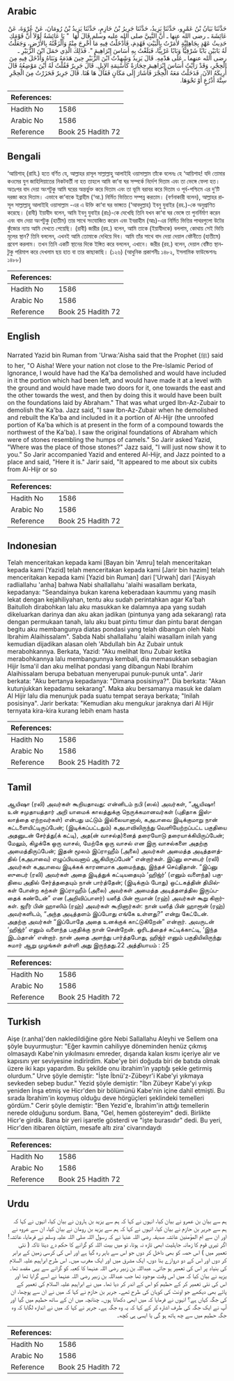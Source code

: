 ## Arabic


<div dir="rtl" lang="ar" style={{fontSize:'larger',backgroundColor:'#f8f9fa',padding:20}}>
حَدَّثَنَا بَيَانُ بْنُ عَمْرٍو، حَدَّثَنَا يَزِيدُ، حَدَّثَنَا جَرِيرُ بْنُ حَازِمٍ، حَدَّثَنَا يَزِيدُ بْنُ رُومَانَ، عَنْ عُرْوَةَ، عَنْ عَائِشَةَ ـ رضى الله عنها ـ أَنَّ النَّبِيَّ صلى الله عليه وسلم قَالَ لَهَا ‏ "‏ يَا عَائِشَةُ لَوْلاَ أَنَّ قَوْمَكِ حَدِيثُ عَهْدٍ بِجَاهِلِيَّةٍ لأَمَرْتُ بِالْبَيْتِ فَهُدِمَ، فَأَدْخَلْتُ فِيهِ مَا أُخْرِجَ مِنْهُ وَأَلْزَقْتُهُ بِالأَرْضِ، وَجَعَلْتُ لَهُ بَابَيْنِ بَابًا شَرْقِيًّا وَبَابًا غَرْبِيًّا، فَبَلَغْتُ بِهِ أَسَاسَ إِبْرَاهِيمَ ‏"‏‏.‏ فَذَلِكَ الَّذِي حَمَلَ ابْنَ الزُّبَيْرِ ـ رضى الله عنهما ـ عَلَى هَدْمِهِ‏.‏ قَالَ يَزِيدُ وَشَهِدْتُ ابْنَ الزُّبَيْرِ حِينَ هَدَمَهُ وَبَنَاهُ وَأَدْخَلَ فِيهِ مِنَ الْحِجْرِ، وَقَدْ رَأَيْتُ أَسَاسَ إِبْرَاهِيمَ حِجَارَةً كَأَسْنِمَةِ الإِبِلِ‏.‏ قَالَ جَرِيرٌ فَقُلْتُ لَهُ أَيْنَ مَوْضِعُهُ قَالَ أُرِيكَهُ الآنَ‏.‏ فَدَخَلْتُ مَعَهُ الْحِجْرَ فَأَشَارَ إِلَى مَكَانٍ فَقَالَ هَا هُنَا‏.‏ قَالَ جَرِيرٌ فَحَزَرْتُ مِنَ الْحِجْرِ سِتَّةَ أَذْرُعٍ أَوْ نَحْوَهَا‏.‏
</div>
<div style={{backgroundColor:'#f8f9fa',padding:20, marginBottom: 10}}><table> <thead> <tr> <th>References:</th> <th></th> </tr> </thead> <tbody><tr><td>Hadith No</td><td>1586</td></tr><tr><td>Arabic No</td><td>1586</td></tr><tr><td>Reference</td><td>Book 25 Hadith 72</td></tr></tbody></table></div>

## Bengali


<div dir="ltr" lang="bn" style={{fontSize:'larger',backgroundColor:'#f8f9fa',padding:20}}>
‘আয়িশাহ্ (রাযি.) হতে বর্ণিত যে, আল্লাহর রাসূল সাল্লাল্লাহু আলাইহি ওয়াসাল্লাম তাঁকে বলেনঃ হে ‘আয়িশাহ! যদি তোমার কওমের যুগ জাহিলিয়াতের নিকটবর্তী না হত তাহলে আমি কা‘বা ঘর সম্পর্কে নির্দেশ দিতাম এবং তা ভেঙ্গে ফেলা হত। অতঃপর বাদ দেয়া অংশটুকু আমি ঘরের অন্তর্ভুক্ত করে দিতাম এবং তা ভূমি বরাবর করে দিতাম ও পূর্ব-পশ্চিমে এর দু’টি দরজা করে দিতাম। এভাবে কা‘বাকে ইব্রাহীম (‘আ.) নির্মিত ভিত্তিতে সম্পন্ন করতাম। (বর্ণনাকারী বলেন), আল্লাহর রাসূল সাল্লাল্লাহু আলাইহি ওয়াসাল্লাম -এর এ উক্তি কা‘বা ঘর ভাঙ্গতে (‘আবদুল্লাহ) ইবনু যুবাইর (রহ.)-কে অনুপ্রাণিত করেছে। (রাবী) ইয়াযীদ বলেন, আমি ইবনু যুবাইর (রাঃ)-কে দেখেছি তিনি যখন কা‘বা ঘর ভেঙ্গে তা পুনর্নির্মাণ করেন এবং বাদ দেয়া অংশটুকু (হাতীম) তার সাথে সংযোজিত করেন এবং ইবরাহীম (আঃ)-এর নির্মিত ভিত্তির পাথরগুলো উটের কুঁজোর ন্যায় আমি দেখতে পেয়েছি। (রাবী) জারীর (রহ.) বলেন, আমি তাকে (ইয়াযীদকে) বললাম, কোথায় সেই ভিত্তি মূলের স্থান? তিনি বললেন, এখনই আমি তোমাকে দেখিয়ে দিব। আমি তাঁর সাথে বাদ দেয়া দেয়াল বেষ্টনীতে (হাতীমে) প্রবেশ করলাম। তখন তিনি একটি স্থানের দিকে ইঙ্গিত করে বললেন, এখানে। জরীর (রহ.) বলেন, দেয়াল বেষ্টিত স্থানটুকু পরিমাপ করে দেখলাম ছয় হাত বা তার কাছাকাছি। (১২৬) (আধুনিক প্রকাশনীঃ ১৪৮২, ইসলামিক ফাউন্ডেশনঃ ১৪৮৮)
</div>
<div style={{backgroundColor:'#f8f9fa',padding:20, marginBottom: 10}}><table> <thead> <tr> <th>References:</th> <th></th> </tr> </thead> <tbody><tr><td>Hadith No</td><td>1586</td></tr><tr><td>Arabic No</td><td>1586</td></tr><tr><td>Reference</td><td>Book 25 Hadith 72</td></tr></tbody></table></div>

## English


<div dir="ltr" lang="en" style={{fontSize:'larger',backgroundColor:'#f8f9fa',padding:20}}>
Narrated Yazid bin Ruman from 'Urwa:'Aisha said that the Prophet (ﷺ) said to her, "O Aisha! Were your nation not close to the Pre-Islamic Period of Ignorance, I would have had the Ka'ba demolished and would have included in it the portion which had been left, and would have made it at a level with the ground and would have made two doors for it, one towards the east and the other towards the west, and then by doing this it would have been built on the foundations laid by Abraham." That was what urged Ibn-Az-Zubair to demolish the Ka'ba. Jazz said, "I saw Ibn-Az-Zubair when he demolished and rebuilt the Ka'ba and included in it a portion of Al-Hijr (the unroofed portion of Ka'ba which is at present in the form of a compound towards the northwest of the Ka'ba). I saw the original foundations of Abraham which were of stones resembling the humps of camels." So Jarir asked Yazid, "Where was the place of those stones?" Jazz said, "I will just now show it to you." So Jarir accompanied Yazid and entered Al-Hijr, and Jazz pointed to a place and said, "Here it is." Jarir said, "It appeared to me about six cubits from Al-Hijr or so
</div>
<div style={{backgroundColor:'#f8f9fa',padding:20, marginBottom: 10}}><table> <thead> <tr> <th>References:</th> <th></th> </tr> </thead> <tbody><tr><td>Hadith No</td><td>1586</td></tr><tr><td>Arabic No</td><td>1586</td></tr><tr><td>Reference</td><td>Book 25 Hadith 72</td></tr></tbody></table></div>

## Indonesian


<div dir="ltr" lang="id" style={{fontSize:'larger',backgroundColor:'#f8f9fa',padding:20}}>
Telah menceritakan kepada kami [Bayan bin 'Amru] telah menceritakan kepada kami [Yazid] telah menceritakan kepada kami [Jarir bin hazim] telah menceritakan kepada kami [Yazid bin Ruman] dari ['Urwah] dari ['Aisyah radliallahu 'anha] bahwa Nabi shallallahu 'alaihi wasallam berkata, kepadanya: "Seandainya bukan karena keberadaan kaummu yang masih lekat dengan kejahiliyahan, tentu aku sudah perintahkan agar Ka'bah Baitulloh dirabohkan lalu aku masukkan ke dalamnya apa yang sudah dikeluarkan darinya dan aku akan jadikan (pintunya yang ada sekarang) rata dengan permukaan tanah, lalu aku buat pintu timur dan pintu barat dengan begitu aku membangunya diatas pondasi yang telah dibangun oleh Nabi Ibrahim Alaihissalam". Sabda Nabi shallallahu 'alaihi wasallam inilah yang kemudian dijadikan alasan oleh 'Abdullah bin Az Zubair untuk merabohkannya. Berkata, Yazid: "Aku melihat Ibnu Zubair ketika merabohkannya lalu membangunnya kembali, dia memasukkan sebagian Hijir Isma'il dan aku melihat pondasi yang dibangun Nabi Ibrahim Alaihissalam berupa bebatuan menyerupai punuk-punuk unta". Jarir berkata: "Aku bertanya kepadanya: "Dimana posisinya?". Dia berkata: "Akan kutunjukkan kepadamu sekarang". Maka aku bersamanya masuk ke dalam Al Hijir lalu dia menunjuk pada suatu tempat seraya berkata; "Inilah posisinya". Jarir berkata: "Kemudian aku mengukur jaraknya dari Al Hijir ternyata kira-kira kurang lebih enam hasta
</div>
<div style={{backgroundColor:'#f8f9fa',padding:20, marginBottom: 10}}><table> <thead> <tr> <th>References:</th> <th></th> </tr> </thead> <tbody><tr><td>Hadith No</td><td>1586</td></tr><tr><td>Arabic No</td><td>1586</td></tr><tr><td>Reference</td><td>Book 25 Hadith 72</td></tr></tbody></table></div>

## Tamil


<div dir="ltr" lang="ta" style={{fontSize:'larger',backgroundColor:'#f8f9fa',padding:20}}>
ஆயிஷா (ரலி) அவர்கள் கூறியதாவது: என்னிடம் நபி (ஸல்) அவர்கள், “ஆயிஷா! உன் சமுதாயத்தார் அறி யாமைக் காலத்துக்கு நெருக்கமானவர்கள் (புதிதாக இஸ்லாத்தை ஏற்றவர்கள்) என்பது மட்டும் இல்லையானால், கஅபாவை இடிக்குமாறு நான் கட்டளையிட்டிருப்பேன்; (இடிக்கப்பட்டதும்) கஅபாவிலிருந்து வெளியேற்றப்பட்ட பகுதியை அதனுடன் சேர்த்து(க் கட்டி), அத(ன் வாசல்த)னைத் தரையோடு தரையாக்கியிருப்பேன்; மேலும், கிழக்கே ஒரு வாசல், மேற்கே ஒரு வாசல் என இரு வாசல்களை அதற்கு அமைத்திருப்பேன்; இதன் மூலம் இப்ராஹீம் (அலை) அவர்கள் அமைத்த அடித்தளத்தில் (கஅபாவை) எழுப்பியவனாய் ஆகியிருப்பேன்” என்றார்கள். இப்னு ஸுபைர் (ரலி) அவர்கள் கஅபாவை இடிக்கக் காரணமாக அமைந்தது, இந்தச் செய்திதான். “இப்னு ஸுபைர் (ரலி) அவர்கள் அதை இடித்துக் கட்டியதையும் ‘ஹிஜ்ர்’ (எனும் வளைந்த) பகுதியை அதில் சேர்த்ததையும் நான் பார்த்தேன்; (இடிக்கும் போது) ஒட்டகத்தின் திமில்கள் போன்ற கற்கள் இப்ராஹீம் (அலை) அவர்கள் அமைத்த அடித்தளத்தில இருப்பதைக் கண்டேன்” என (அறிவிப்பாளர்) யஸீத் பின் ரூமான் (ரஹ்) அவர்கள் கூறு கிறார்கள். ஜரீர் பின் ஹாஸிம் (ரஹ்) அவர்கள் கூறினார்கள்: நான் யஸீத் பின் ஹாரூன் (ரஹ்) அவர்களிடம், “அந்த அடித்தளம் இப்போது எங்கே உள்ளது?” என்று கேட்டேன். அதற்கு அவர்கள் “இப்போதே அதை உனக்குக் காட்டுகிறேன்” என்றார். அவருடன் ‘ஹிஜ்ர்’ எனும் வளைந்த பகுதிக்கு நான் சென்றேன். ஓரிடத்தைச் சுட்டிக்காட்டி, ‘இந்த இடம்தான்’ என்றார். நான் அதை அளந்து பார்த்தபோது, ஹிஜ்ர் எனும் பகுதியிலிருந்து சுமார் ஆறு முழங்கள் தள்ளி அது இருந்தது.22 அத்தியாயம் : 25
</div>
<div style={{backgroundColor:'#f8f9fa',padding:20, marginBottom: 10}}><table> <thead> <tr> <th>References:</th> <th></th> </tr> </thead> <tbody><tr><td>Hadith No</td><td>1586</td></tr><tr><td>Arabic No</td><td>1586</td></tr><tr><td>Reference</td><td>Book 25 Hadith 72</td></tr></tbody></table></div>

## Turkish


<div dir="ltr" lang="tr" style={{fontSize:'larger',backgroundColor:'#f8f9fa',padding:20}}>
Aişe (r.anha)'den nakledildiğine göre Nebi Sallallahu Aleyhi ve Sellem ona şöyle buyurmuştur: "Eğer kavmin cahiliyye döneminden henüz çıkmış olmasaydı Kabe'nin yıkılmasını emreder, dışarıda kalan kısmı içeriye alır ve kapısını yer seviyesine indirirdim. Kabe'ye biri doğuda biri de batıda olmak üzere iki kapı yapardım. Bu şekilde onu ibrahim'in yaptığı şekle getirmiş olurdum.” Urve şöyle demiştir: "İşte İbnü'z-Zübeyr'i Kabe'yi yıkmaya sevkeden sebep budur." Yezid şöyle demiştir: "İbn Zübeyr Kabe'yi yıkıp yeniden İnşa etmiş ve Hicr'den bir bölümünü Kabe'nin içine dahil etmişti. Bu sırada İbrahim'in koymuş olduğu deve hörgüçleri şeklindeki temelleri gördüm." Cerir şöyle demiştir: "Ben Yezid'e, İbrahim'in attığı temellerin nerede olduğunu sordum. Bana, "Gel, hemen göstereyim" dedi. Birlikte Hicr'e girdik. Bana bir yeri işaretle gösterdi ve "işte burasıdır" dedi. Bu yeri, Hicr'den itibaren ölçtüm, mesafe altı zira' civarındaydı
</div>
<div style={{backgroundColor:'#f8f9fa',padding:20, marginBottom: 10}}><table> <thead> <tr> <th>References:</th> <th></th> </tr> </thead> <tbody><tr><td>Hadith No</td><td>1586</td></tr><tr><td>Arabic No</td><td>1586</td></tr><tr><td>Reference</td><td>Book 25 Hadith 72</td></tr></tbody></table></div>

## Urdu


<div dir="rtl" lang="ur" style={{fontSize:'larger',backgroundColor:'#f8f9fa',padding:20}}>
ہم سے بیان بن عمرو نے بیان کیا، انہوں نے کہا کہ ہم سے یزید بن ہارون نے بیان کیا، انہوں نے کہا کہ ہم سے جریر بن حازم نے بیان کیا، انہوں نے کہا کہ ہم سے یزید بن رومان نے بیان کیا، ان سے عروہ نے اور ان سے ام المؤمنین عائشہ صدیقہ رضی اللہ عنہا نے کہ رسول اللہ صلی اللہ علیہ وسلم نے فرمایا، عائشہ! اگر تیری قوم کا زمانہ جاہلیت ابھی تازہ نہ ہوتا، تو میں بیت اللہ کو گرانے کا حکم دے دیتا تاکہ ( نئی تعمیر میں ) اس حصہ کو بھی داخل کر دوں جو اس سے باہر رہ گیا ہے اور اس کی کرسی زمین کے برابر کر دوں اور اس کے دو دروازے بنا دوں، ایک مشرق میں اور ایک مغرب میں۔ اس طرح ابراہیم علیہ السلام کی بنیاد پر اس کی تعمیر ہو جاتی۔ عبداللہ بن زبیر رضی اللہ عنہما کا کعبہ کو گرانے سے یہی مقصد تھا۔ یزید نے بیان کیا کہ میں اس وقت موجود تھا جب عبداللہ بن زبیر رضی اللہ عنہما نے اسے گرایا تھا اور اس کی نئی تعمیر کر کے حطیم کو اس کے اندر کر دیا تھا۔ میں نے ابراہیم علیہ السلام کی تعمیر کے پائے بھی دیکھے جو اونٹ کی کوہان کی طرح تھے۔ جریر بن حازم نے کہا کہ میں نے ان سے پوچھا، ان کی جگہ کہاں ہے؟ انہوں نے فرمایا کہ میں ابھی دکھاتا ہوں۔ چنانچہ میں ان کے ساتھ حطیم میں گیا اور آپ نے ایک جگہ کی طرف اشارہ کر کے کہا کہ یہ وہ جگہ ہے۔ جریر نے کہا کہ میں نے اندازہ لگایا کہ وہ جگہ حطیم میں سے چھ ہاتھ ہو گی یا ایسی ہی کچھ۔
</div>
<div style={{backgroundColor:'#f8f9fa',padding:20, marginBottom: 10}}><table> <thead> <tr> <th>References:</th> <th></th> </tr> </thead> <tbody><tr><td>Hadith No</td><td>1586</td></tr><tr><td>Arabic No</td><td>1586</td></tr><tr><td>Reference</td><td>Book 25 Hadith 72</td></tr></tbody></table></div>